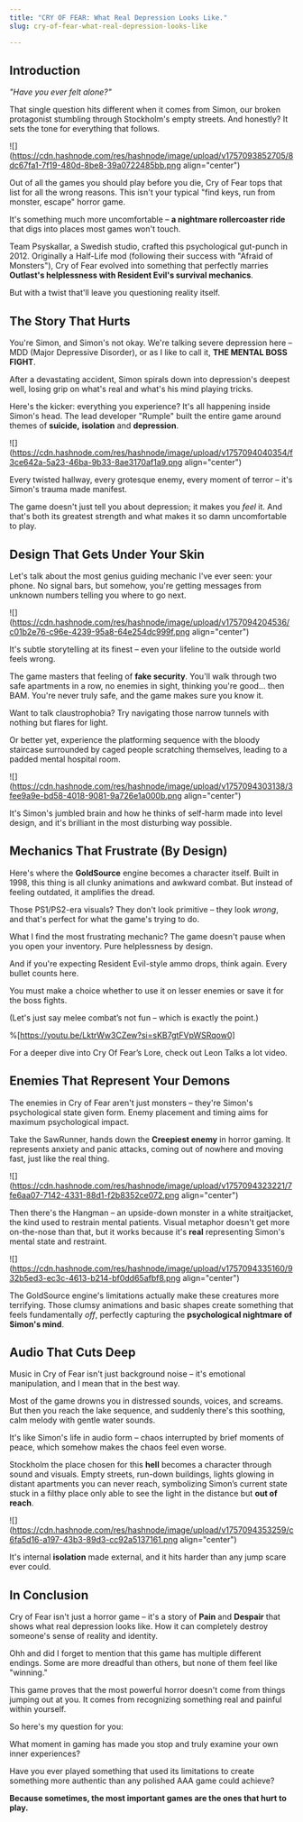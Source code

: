 ```yaml
---
title: "CRY OF FEAR: What Real Depression Looks Like."
slug: cry-of-fear-what-real-depression-looks-like

---
```


## **Introduction**

*"Have you ever felt alone?"*

That single question hits different when it comes from Simon, our broken protagonist stumbling through Stockholm's empty streets. And honestly? It sets the tone for everything that follows.

![](https://cdn.hashnode.com/res/hashnode/image/upload/v1757093852705/8dc67fa1-7f19-480d-8be8-39a0722485bb.png align="center")

Out of all the games you should play before you die, Cry of Fear tops that list for all the wrong reasons. This isn't your typical "find keys, run from monster, escape" horror game.

It's something much more uncomfortable – **a nightmare rollercoaster ride** that digs into places most games won't touch.

Team Psyskallar, a Swedish studio, crafted this psychological gut-punch in 2012. Originally a Half-Life mod (following their success with "Afraid of Monsters"), Cry of Fear evolved into something that perfectly marries **Outlast's helplessness with Resident Evil's survival mechanics**.

But with a twist that'll leave you questioning reality itself.

## **The Story That Hurts**

You're Simon, and Simon's not okay. We're talking severe depression here – MDD (Major Depressive Disorder), or as I like to call it, **THE MENTAL BOSS FIGHT**.

After a devastating accident, Simon spirals down into depression's deepest well, losing grip on what's real and what's his mind playing tricks.

Here's the kicker: everything you experience? It's all happening inside Simon's head. The lead developer "Rumple" built the entire game around themes of **suicide,** **isolation** and **depression**.

![](https://cdn.hashnode.com/res/hashnode/image/upload/v1757094040354/f3ce642a-5a23-46ba-9b33-8ae3170af1a9.png align="center")

Every twisted hallway, every grotesque enemy, every moment of terror – it's Simon's trauma made manifest.

The game doesn't just tell you about depression; it makes you *feel* it. And that's both its greatest strength and what makes it so damn uncomfortable to play.

## **Design That Gets Under Your Skin**

Let's talk about the most genius guiding mechanic I've ever seen: your phone. No signal bars, but somehow, you're getting messages from unknown numbers telling you where to go next.

![](https://cdn.hashnode.com/res/hashnode/image/upload/v1757094204536/c01b2e76-c96e-4239-95a8-64e254dc999f.png align="center")

It's subtle storytelling at its finest – even your lifeline to the outside world feels wrong.

The game masters that feeling of **fake security**. You'll walk through two safe apartments in a row, no enemies in sight, thinking you're good... then BAM. You're never truly safe, and the game makes sure you know it.

Want to talk claustrophobia? Try navigating those narrow tunnels with nothing but flares for light.

Or better yet, experience the platforming sequence with the bloody staircase surrounded by caged people scratching themselves, leading to a padded mental hospital room.

![](https://cdn.hashnode.com/res/hashnode/image/upload/v1757094303138/3fee9a9e-bd58-4018-9081-9a726e1a000b.png align="center")

It's Simon's jumbled brain and how he thinks of self-harm made into level design, and it's brilliant in the most disturbing way possible.

## **Mechanics That Frustrate (By Design)**

Here's where the **GoldSource** engine becomes a character itself. Built in 1998, this thing is all clunky animations and awkward combat. But instead of feeling outdated, it amplifies the dread.

Those PS1/PS2-era visuals? They don't look primitive – they look *wrong*, and that's perfect for what the game's trying to do.

What I find the most frustrating mechanic? The game doesn't pause when you open your inventory. Pure helplessness by design.

And if you're expecting Resident Evil-style ammo drops, think again. Every bullet counts here.

You must make a choice whether to use it on lesser enemies or save it for the boss fights.

(Let's just say melee combat’s not fun – which is exactly the point.)

%[https://youtu.be/LktrWw3CZew?si=sKB7gtFVpWSRqow0] 

For a deeper dive into Cry Of Fear’s Lore, check out Leon Talks a lot video.

## **Enemies That Represent Your Demons**

The enemies in Cry of Fear aren't just monsters – they're Simon's psychological state given form. Enemy placement and timing aims for maximum psychological impact.

Take the SawRunner, hands down the **Creepiest enemy** in horror gaming. It represents anxiety and panic attacks, coming out of nowhere and moving fast, just like the real thing.

![](https://cdn.hashnode.com/res/hashnode/image/upload/v1757094323221/7fe6aa07-7142-4331-88d1-f2b8352ce072.png align="center")

Then there's the Hangman – an upside-down monster in a white straitjacket, the kind used to restrain mental patients. Visual metaphor doesn't get more on-the-nose than that, but it works because it's **real** representing Simon's mental state and restraint.

![](https://cdn.hashnode.com/res/hashnode/image/upload/v1757094335160/932b5ed3-ec3c-4613-b214-bf0dd65afbf8.png align="center")

The GoldSource engine's limitations actually make these creatures more terrifying. Those clumsy animations and basic shapes create something that feels fundamentally *off*, perfectly capturing the **psychological nightmare of Simon's mind**.

## **Audio That Cuts Deep**

Music in Cry of Fear isn't just background noise – it's emotional manipulation, and I mean that in the best way.

Most of the game drowns you in distressed sounds, voices, and screams. But then you reach the lake sequence, and suddenly there's this soothing, calm melody with gentle water sounds.

It's like Simon's life in audio form – chaos interrupted by brief moments of peace, which somehow makes the chaos feel even worse.

Stockholm the place chosen for this **hell** becomes a character through sound and visuals. Empty streets, run-down buildings, lights glowing in distant apartments you can never reach, symbolizing Simon’s current state stuck in a filthy place only able to see the light in the distance but **out of reach**.

![](https://cdn.hashnode.com/res/hashnode/image/upload/v1757094353259/c6fa5d16-a197-43b3-89d3-cc92a5137161.png align="center")

It's internal **isolation** made external, and it hits harder than any jump scare ever could.

## **In Conclusion**

Cry of Fear isn't just a horror game – it's a story of **Pain** and **Despair** that shows what real depression looks like. How it can completely destroy someone's sense of reality and identity.

Ohh and did I forget to mention that this game has multiple different endings. Some are more dreadful than others, but none of them feel like "winning."

This game proves that the most powerful horror doesn't come from things jumping out at you. It comes from recognizing something real and painful within yourself.

So here's my question for you:

What moment in gaming has made you stop and truly examine your own inner experiences?

Have you ever played something that used its limitations to create something more authentic than any polished AAA game could achieve?

**Because sometimes, the most important games are the ones that hurt to play.**
